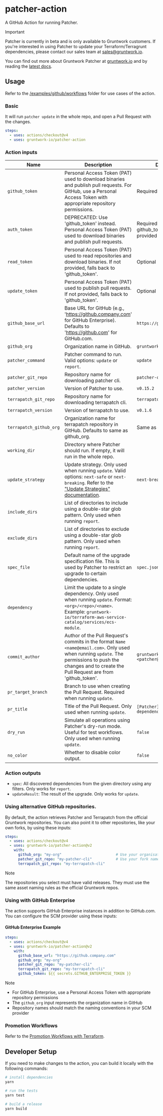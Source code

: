 # patcher-action
A GitHub Action for running Patcher.

> [!IMPORTANT]
> Patcher is currently in beta and is only available to Gruntwork customers. If you're interested in using Patcher to update your
> Terraform/Terragrunt dependencies, please contact our sales team at sales@gruntwork.io.

You can find out more about Gruntwork Patcher at [gruntwork.io](https://gruntwork.io/patcher) and by reading the [latest docs](https://docs.gruntwork.io/patcher/).

## Usage

Refer to the [/examples/github/workflows](/examples/github/workflows) folder for use cases of the action.

### Basic 
It will run `patcher update` in the whole repo, and open a Pull Request with the changes.

```yaml
steps:
  - uses: actions/checkout@v4
  - uses: gruntwork-io/patcher-action
```

### Action inputs

| Name                     | Description                                                                                                                                                                                              | Default                                        |
|--------------------------|----------------------------------------------------------------------------------------------------------------------------------------------------------------------------------------------------------|------------------------------------------------|
| `github_token`           | Personal Access Token (PAT) used to download binaries and publish pull requests. For GitHub, use a Personal Access Token with appropriate repository permissions. | Required                                       |
| `auth_token`             | DEPRECATED: Use 'github_token' instead. Personal Access Token (PAT) used to download binaries and publish pull requests. | Required if github_token not provided          |
| `read_token`             | Personal Access Token (PAT) used to read repositories and download binaries. If not provided, falls back to 'github_token'. | Optional                                       |
| `update_token`           | Personal Access Token (PAT) used to publish pull requests. If not provided, falls back to 'github_token'. | Optional                                       |
| `github_base_url`        | Base URL for GitHub (e.g., 'https://github.company.com' for GitHub Enterprise). Defaults to 'https://github.com' for GitHub.com.                                                                      | `https://github.com`                          |
| `github_org`             | Organization name in GitHub.                                                                                                                                                            | `gruntwork-io`                                 |
| `patcher_command`        | Patcher command to run. Valid options: `update` or `report`.                                                                                                                                             | `update`                                       |
| `patcher_git_repo`       | Repository name for downloading patcher cli.                                                                                                                                                             | `patcher-cli`                                  |
| `patcher_version`        | Version of Patcher to use.                                                                                                                                                                               | `v0.15.2`                                      |
| `terrapatch_git_repo`    | Repository name for downloading terrapatch cli.                                                                                                                                                          | `terrapatch-cli`                               |
| `terrapatch_version`     | Version of terrapatch to use.                                                                                                                                                                            | `v0.1.6`                                       |
| `terrapatch_github_org`  | Organization name for terrapatch repository in GitHub. Defaults to same as github_org.                                                                                                    | Same as `github_org`                              |
| `working_dir`            | Directory where Patcher should run. If empty, it will run in the whole repo.                                                                                                                             |                                                |
| `update_strategy`        | Update strategy. Only used when running `update`. Valid options: `next-safe` or `next-breaking`. Refer to the ["Update Strategies" documentation](https://docs.gruntwork.io/patcher/update-strategies).  | `next-breaking`                                |
| `include_dirs`           | List of directories to include using a double-star glob pattern. Only used when running `report`.                                                                                                        |                                                |
| `exclude_dirs`           | List of directories to exclude using a double-star glob pattern. Only used when running `report`.                                                                                                        |                                                |
| `spec_file`              | Default name of the upgrade specification file. This is used by Patcher to restrict an upgrade to certain dependencies.                                                                                  | `spec.json`                                    |
| `dependency`             | Limit the update to a single dependency. Only used when running `update`. Format: `<org>/<repo>/<name>`. Example: `gruntwork-io/terraform-aws-service-catalog/services/ecs-module`.                      |                                                |
| `commit_author`          | Author of the Pull Request's commits in the format `Name <name@email.com>`. Only used when running `update`. The permissions to push the changes and to create the Pull Request are from 'github_token'. | `gruntwork-patcher-bot <patcher@gruntwork.io>` |
| `pr_target_branch`       | Branch to use when creating the Pull Request. Required when running `update`.                                                                                                                            |                                                |
| `pr_title`               | Title of the Pull Request. Only used when running `update`.                                                                                                                                              | `[Patcher] Update dependencies`                |
| `dry_run`                | Simulate all operations using Patcher's dry-run mode. Useful for test workflows. Only used when running `update`.                                                                                        | `false`                                        |
| `no_color`               | Whether to disable color output.                                                                                                                                                                         | `false`                                        |

### Action outputs
- `spec`: All discovered dependencies from the given directory using any filters. Only works for `report`.
- `updateResult`: The result of the upgrade. Only works for `update`.

### Using alternative GitHub repositories.

By default, the action retrieves Patcher and Terrapatch from the official Gruntwork repositories. You can also point it
to other repositories, like your own forks, by using these inputs:

```yaml
steps:
  - uses: actions/checkout@v4
  - uses: gruntwork-io/patcher-action@v2
    with:
      github_org: "my-org"                         # Use your organisation instead of gruntwork-io
      patcher_git_repo: "my-patcher-cli"           # Use your fork name if it is different
      terrapatch_git_repo: "my-terrapatch-cli"
```

> [!NOTE]
> The repositories you select must have valid releases. They must use the same asset naming rules as the official
> Gruntwork repos.

### Using with GitHub Enterprise

The action supports GitHub Enterprise instances in addition to GitHub.com. You can configure the SCM provider using these inputs:

#### GitHub Enterprise Example
```yaml
steps:
  - uses: actions/checkout@v4
  - uses: gruntwork-io/patcher-action@v2
    with:
      github_base_url: "https://github.company.com"
      github_org: "my-org"
      patcher_git_repo: "my-patcher-cli"
      terrapatch_git_repo: "my-terrapatch-cli"
      github_token: ${{ secrets.GITHUB_ENTERPRISE_TOKEN }}
```

> [!NOTE]
> - For GitHub Enterprise, use a Personal Access Token with appropriate repository permissions
> - The `github_org` input represents the organization name in GitHub
> - Repository names should match the naming conventions in your SCM provider

### Promotion Workflows

Refer to the [Promotion Workflows with Terraform](https://blog.gruntwork.io/promotion-workflows-with-terraform-13c05bed953d).

## Developer Setup

If you need to make changes to the action, you can build it locally with the following commands:

```sh
# install dependencies
yarn

# run the tests
yarn test

# build a release
yarn build
```

